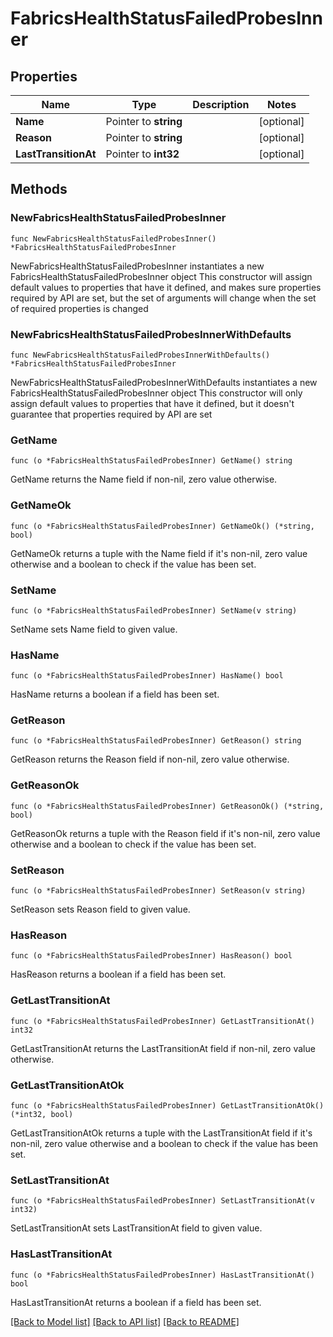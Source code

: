 # FabricsHealthStatusFailedProbesInner

## Properties

Name | Type | Description | Notes
------------ | ------------- | ------------- | -------------
**Name** | Pointer to **string** |  | [optional] 
**Reason** | Pointer to **string** |  | [optional] 
**LastTransitionAt** | Pointer to **int32** |  | [optional] 

## Methods

### NewFabricsHealthStatusFailedProbesInner

`func NewFabricsHealthStatusFailedProbesInner() *FabricsHealthStatusFailedProbesInner`

NewFabricsHealthStatusFailedProbesInner instantiates a new FabricsHealthStatusFailedProbesInner object
This constructor will assign default values to properties that have it defined,
and makes sure properties required by API are set, but the set of arguments
will change when the set of required properties is changed

### NewFabricsHealthStatusFailedProbesInnerWithDefaults

`func NewFabricsHealthStatusFailedProbesInnerWithDefaults() *FabricsHealthStatusFailedProbesInner`

NewFabricsHealthStatusFailedProbesInnerWithDefaults instantiates a new FabricsHealthStatusFailedProbesInner object
This constructor will only assign default values to properties that have it defined,
but it doesn't guarantee that properties required by API are set

### GetName

`func (o *FabricsHealthStatusFailedProbesInner) GetName() string`

GetName returns the Name field if non-nil, zero value otherwise.

### GetNameOk

`func (o *FabricsHealthStatusFailedProbesInner) GetNameOk() (*string, bool)`

GetNameOk returns a tuple with the Name field if it's non-nil, zero value otherwise
and a boolean to check if the value has been set.

### SetName

`func (o *FabricsHealthStatusFailedProbesInner) SetName(v string)`

SetName sets Name field to given value.

### HasName

`func (o *FabricsHealthStatusFailedProbesInner) HasName() bool`

HasName returns a boolean if a field has been set.

### GetReason

`func (o *FabricsHealthStatusFailedProbesInner) GetReason() string`

GetReason returns the Reason field if non-nil, zero value otherwise.

### GetReasonOk

`func (o *FabricsHealthStatusFailedProbesInner) GetReasonOk() (*string, bool)`

GetReasonOk returns a tuple with the Reason field if it's non-nil, zero value otherwise
and a boolean to check if the value has been set.

### SetReason

`func (o *FabricsHealthStatusFailedProbesInner) SetReason(v string)`

SetReason sets Reason field to given value.

### HasReason

`func (o *FabricsHealthStatusFailedProbesInner) HasReason() bool`

HasReason returns a boolean if a field has been set.

### GetLastTransitionAt

`func (o *FabricsHealthStatusFailedProbesInner) GetLastTransitionAt() int32`

GetLastTransitionAt returns the LastTransitionAt field if non-nil, zero value otherwise.

### GetLastTransitionAtOk

`func (o *FabricsHealthStatusFailedProbesInner) GetLastTransitionAtOk() (*int32, bool)`

GetLastTransitionAtOk returns a tuple with the LastTransitionAt field if it's non-nil, zero value otherwise
and a boolean to check if the value has been set.

### SetLastTransitionAt

`func (o *FabricsHealthStatusFailedProbesInner) SetLastTransitionAt(v int32)`

SetLastTransitionAt sets LastTransitionAt field to given value.

### HasLastTransitionAt

`func (o *FabricsHealthStatusFailedProbesInner) HasLastTransitionAt() bool`

HasLastTransitionAt returns a boolean if a field has been set.


[[Back to Model list]](../README.md#documentation-for-models) [[Back to API list]](../README.md#documentation-for-api-endpoints) [[Back to README]](../README.md)


